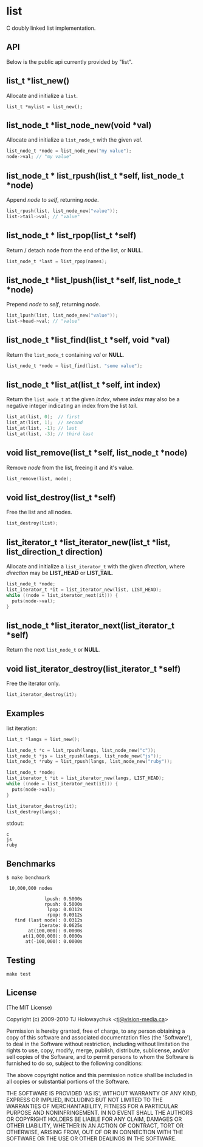 
# list

 C doubly linked list implementation.

## API

 Below is the public api currently provided by "list".

## list_t *list_new()

 Allocate and initialize a `list`.

    list_t *mylist = list_new();

## list_node_t \*list_node_new(void *val)

 Allocate and initialize a `list_node_t` with the given _val_.

```c
list_node_t *node = list_node_new("my value");
node->val; // "my value"
```

## list_node_t \* list_rpush(list_t \*self, list_node_t *node)

 Append _node_ to _self_, returning _node_.

```c
list_rpush(list, list_node_new("value"));
list->tail->val; // "value"
```

## list_node_t \* list_rpop(list_t \*self)

  Return / detach node from the end of the list, or __NULL__.

```c
list_node_t *last = list_rpop(names);
```

## list_node_t \*list_lpush(list_t \*self, list_node_t *node)

 Prepend _node_ to _self_, returning _node_.

```c
list_lpush(list, list_node_new("value"));
list->head->val; // "value"
```

## list_node_t \*list_find(list_t \*self, void *val)

 Return the `list_node_t` containing _val_ or __NULL__.

```c
list_node_t *node = list_find(list, "some value");
```

## list_node_t \*list_at(list_t *self, int index)

 Return the `list_node_t` at the given _index_, where _index_
 may also be a negative integer indicating an index from the
 list _tail_.

```c
list_at(list, 0);  // first
list_at(list, 1);  // second
list_at(list, -1); // last
list_at(list, -3); // third last
```

## void list_remove(list_t \*self, list_node_t *node)

  Remove _node_ from the list, freeing it and it's value.

```c
list_remove(list, node);
```

## void list_destroy(list_t *self)

  Free the list and all nodes.

```c
list_destroy(list);
```

## list_iterator_t \*list_iterator_new(list_t *list, list_direction_t direction)

  Allocate and initialize a `list_iterator_t` with the given _direction_,
  where _direction_ may be __LIST_HEAD__ or __LIST_TAIL__.

```c
list_node_t *node;
list_iterator_t *it = list_iterator_new(list, LIST_HEAD);
while ((node = list_iterator_next(it))) {
  puts(node->val);
}
```

## list_node_t \*list_iterator_next(list_iterator_t *self)

  Return the next `list_node_t` or __NULL__.

## void list_iterator_destroy(list_iterator_t *self)

  Free the iterator only.

```c
list_iterator_destroy(it);
```

## Examples

list iteration:

```c
list_t *langs = list_new();

list_node_t *c = list_rpush(langs, list_node_new("c"));
list_node_t *js = list_rpush(langs, list_node_new("js"));
list_node_t *ruby = list_rpush(langs, list_node_new("ruby"));

list_node_t *node;
list_iterator_t *it = list_iterator_new(langs, LIST_HEAD);
while ((node = list_iterator_next(it))) {
  puts(node->val);
}

list_iterator_destroy(it);
list_destroy(langs);
```

stdout:

    c
    js
    ruby

## Benchmarks

    $ make benchmark

     10,000,000 nodes

                  lpush: 0.5000s
                  rpush: 0.5000s
                   lpop: 0.0312s
                   rpop: 0.0312s
       find (last node): 0.0312s
                iterate: 0.0625s
            at(100,000): 0.0000s
          at(1,000,000): 0.0000s
           at(-100,000): 0.0000s

## Testing

    make test

## License

(The MIT License)

Copyright (c) 2009-2010 TJ Holowaychuk &lt;<tj@vision-media.ca>&gt;

Permission is hereby granted, free of charge, to any person obtaining
a copy of this software and associated documentation files (the
'Software'), to deal in the Software without restriction, including
without limitation the rights to use, copy, modify, merge, publish,
distribute, sublicense, and/or sell copies of the Software, and to
permit persons to whom the Software is furnished to do so, subject to
the following conditions:

The above copyright notice and this permission notice shall be
included in all copies or substantial portions of the Software.

THE SOFTWARE IS PROVIDED 'AS IS', WITHOUT WARRANTY OF ANY KIND,
EXPRESS OR IMPLIED, INCLUDING BUT NOT LIMITED TO THE WARRANTIES OF
MERCHANTABILITY, FITNESS FOR A PARTICULAR PURPOSE AND NONINFRINGEMENT.
IN NO EVENT SHALL THE AUTHORS OR COPYRIGHT HOLDERS BE LIABLE FOR ANY
CLAIM, DAMAGES OR OTHER LIABILITY, WHETHER IN AN ACTION OF CONTRACT,
TORT OR OTHERWISE, ARISING FROM, OUT OF OR IN CONNECTION WITH THE
SOFTWARE OR THE USE OR OTHER DEALINGS IN THE SOFTWARE.
